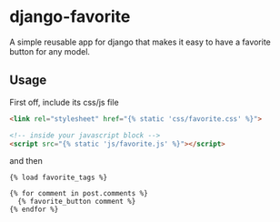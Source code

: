 # django-favorite

A simple reusable app for django that makes it easy to have a favorite button for any model.

## Usage

First off, include its css/js file

```html
<link rel="stylesheet" href="{% static 'css/favorite.css' %}">

<!-- inside your javascript block -->
<script src="{% static 'js/favorite.js' %}"></script>
```

and then

```
{% load favorite_tags %}

{% for comment in post.comments %}
  {% favorite_button comment %}
{% endfor %}
```

